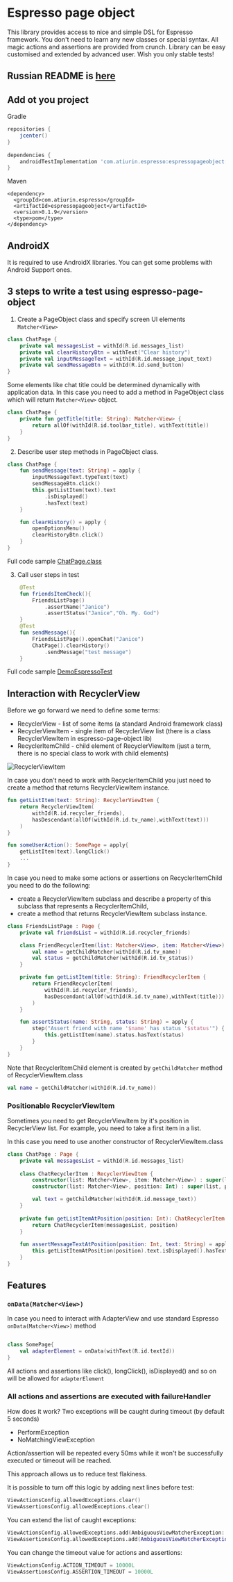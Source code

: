 # Espresso page object

This library provides access to nice and simple DSL for Espresso framework.
You don't need to learn any new classes or special syntax. All magic actions and assertions are provided from crunch.
Library can be easy customised and extended by advanced user. Wish you only stable tests!

## Russian README is [here](https://github.com/alex-tiurin/espresso-page-object/blob/master/README_RU.md)

## Add ot you project
Gradle
```groovy
repositories {
    jcenter()
}
    
dependencies {
    androidTestImplementation 'com.atiurin.espresso:espressopageobject:0.1.9'
}
```
Maven
```
<dependency>
  <groupId>com.atiurin.espresso</groupId>
  <artifactId>espressopageobject</artifactId>
  <version>0.1.9</version>
  <type>pom</type>
</dependency>
```

## AndroidX

It is required to use AndroidX libraries. You can get some problems with Android Support ones.

## 3 steps to write a test using espresso-page-object

1. Create a PageObject class and specify screen UI elements `Matcher<View>`

```kotlin
class ChatPage {
    private val messagesList = withId(R.id.messages_list)
    private val clearHistoryBtn = withText("Clear history")
    private val inputMessageText = withId(R.id.message_input_text)
    private val sendMessageBtn = withId(R.id.send_button)
}
```
Some elements like chat title could be determined dynamically with application data.
In this case you need to add a method in PageObject class which will return `Matcher<View>` object.

```kotlin
class ChatPage {
    private fun getTitle(title: String): Matcher<View> {
        return allOf(withId(R.id.toolbar_title), withText(title))
    }
}
```

2. Describe user step methods in PageObject class.

```kotlin
class ChatPage {
    fun sendMessage(text: String) = apply {
        inputMessageText.typeText(text)
        sendMessageBtn.click()
        this.getListItem(text).text
            .isDisplayed()
            .hasText(text)
    }

    fun clearHistory() = apply {
        openOptionsMenu()
        clearHistoryBtn.click()
    }
}
```
Full code sample [ChatPage.class](https://github.com/alex-tiurin/espresso-page-object/blob/master/app/src/androidTest/java/com/atiurin/espressopageobjectexample/pages/ChatPage.kt)

3. Call user steps in test

```kotlin
    @Test
    fun friendsItemCheck(){
        FriendsListPage()
            .assertName("Janice")
            .assertStatus("Janice","Oh. My. God")
    }
    @Test
    fun sendMessage(){
        FriendsListPage().openChat("Janice")
        ChatPage().clearHistory()
            .sendMessage("test message")
    }
```

Full code sample [DemoEspressoTest](https://github.com/alex-tiurin/espresso-page-object/blob/master/app/src/androidTest/java/com/atiurin/espressopageobjectexample/tests/DemoEspressoTest.kt)

## Interaction with RecyclerView
Before we go forward we need to define some terms:
- RecyclerView - list of some items (a standard Android framework class)
- RecyclerViewItem - single item of RecyclerView list (there is a class RecyclerViewItem in espresso-page-object lib)
- RecyclerItemChild - child element of RecyclerViewItem (just a term, there is no special class to work with child elements)

![RecyclerViewItem](https://github.com/alex-tiurin/espresso-page-object/blob/master/app/img/recyclerViewItem.png)

In case you don't need to work with RecyclerItemChild you just need to create a method that returns RecyclerViewItem instance.

```kotlin
fun getListItem(text: String): RecyclerViewItem {
    return RecyclerViewItem(
        withId(R.id.recycler_friends),
        hasDescendant(allOf(withId(R.id.tv_name),withText(text)))
    )
}

fun someUserAction(): SomePage = apply{
    getListItem(text).longClick()
    ...
}
```

In case you need to make some actions or assertions on RecyclerItemChild you need to do the following:
- create a RecyclerViewItem subclass and describe a property of this subclass that represents a RecyclerItemChild,
- create a method that returns RecyclerViewItem subclass instance.

```kotlin
class FriendsListPage : Page {
    private val friendsList = withId(R.id.recycler_friends)

    class FriendRecyclerItem(list: Matcher<View>, item: Matcher<View>) : RecyclerViewItem(list, item) {
        val name = getChildMatcher(withId(R.id.tv_name))
        val status = getChildMatcher(withId(R.id.tv_status))
    }

    private fun getListItem(title: String): FriendRecyclerItem {
        return FriendRecyclerItem(
            withId(R.id.recycler_friends),
            hasDescendant(allOf(withId(R.id.tv_name),withText(title)))
        )
    }

    fun assertStatus(name: String, status: String) = apply {
        step("Assert friend with name '$name' has status '$status'") {
            this.getListItem(name).status.hasText(status)
        }
    }
}
```
Note that RecyclerItemChild element is created by `getChildMatcher` method of RecyclerViewItem.class

```kotlin
val name = getChildMatcher(withId(R.id.tv_name))
```

### Positionable RecyclerViewItem 

Sometimes you need to get RecyclerViewItem by it's position in RecyclerView list. For example, you need to take a first item in a list.

In this case you need to use another constructor of RecyclerViewItem.class

```kotlin
class ChatPage : Page {
    private val messagesList = withId(R.id.messages_list)
    
    class ChatRecyclerItem : RecyclerViewItem {
        constructor(list: Matcher<View>, item: Matcher<View>) : super(list, item)
        constructor(list: Matcher<View>, position: Int) : super(list, position)

        val text = getChildMatcher(withId(R.id.message_text))
    }
    
    private fun getListItemAtPosition(position: Int): ChatRecyclerItem {
        return ChatRecyclerItem(messagesList, position)
    }
    
    fun assertMessageTextAtPosition(position: Int, text: String) = apply {
        this.getListItemAtPosition(position).text.isDisplayed().hasText(text)
    }
}
```

## Features

### `onData(Matcher<View>)`

In case you need to interact with AdapterView and use standard Espresso `onData(Matcher<View>)` method

```kotlin

class SomePage{
    val adapterElement = onData(withText(R.id.textId))
}
```

All actions and assertions like click(), longClick(), isDisplayed() and so on will be allowed for `adapterElement`

### All actions and assertions are executed with failureHandler

How does it work? Two exceptions will be caught during timeout (by default 5 seconds) 
- PerformException
- NoMatchingViewException

Action/assertion will be repeated every 50ms while it won't be successfully executed or timeout will be reached.

This approach allows us to reduce test flakiness.

It is possible to turn off this logic by adding next lines before test:

```kotlin
ViewActionsConfig.allowedExceptions.clear()     
ViewAssertionsConfig.allowedExceptions.clear() 
```

You can extend the list of caught exceptions:
```kotlin
ViewActionsConfig.allowedExceptions.add(AmbiguousViewMatcherException::class.java)
ViewAssertionsConfig.allowedExceptions.add(AmbiguousViewMatcherException::class.java)
```
You can change the timeout value for actions and assertions:
```kotlin
ViewActionsConfig.ACTION_TIMEOUT = 10000L
ViewAssertionsConfig.ASSERTION_TIMEOUT = 10000L
```
